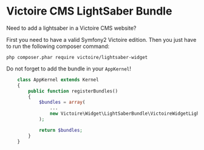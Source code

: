 Victoire CMS LightSaber Bundle
============

Need to add a lightsaber in a Victoire CMS website?

First you need to have a valid Symfony2 Victoire edition.
Then you just have to run the following composer command:

    php composer.phar require victoire/lightsaber-widget

Do not forget to add the bundle in your `AppKernel`!

```php
    class AppKernel extends Kernel
    {
        public function registerBundles()
        {
            $bundles = array(
                ...
                new Victoire\Widget\LightSaberBundle\VictoireWidgetLightSaberBundle(),
            );

            return $bundles;
        }
    }
```
